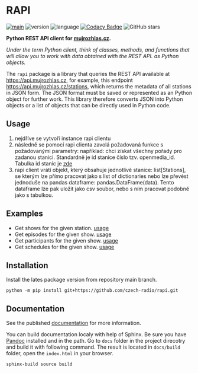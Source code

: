 # RAPI

[![main](https://github.com/czech-radio/rapi/actions/workflows/main.yml/badge.svg?branch=main)](https://github.com/czech-radio/rapi/actions/workflows/main.yml)  ![version](https://img.shields.io/badge/version-0.9.0-blue.svg)  ![language](https://img.shields.io/badge/language-Python-blue.svg)
[![Codacy Badge](https://app.codacy.com/project/badge/Grade/238d42622d25443c8dc71b60e38efb6b)](https://app.codacy.com/gh/czech-radio/rapi/dashboard?utm_source=gh&utm_medium=referral&utm_content=&utm_campaign=Badge_grade) ![GitHub stars](https://img.shields.io/github/stars/czech-radio/rapi?style=social) 

**Python REST API client for [mujrozhlas.cz](https://rapidoc.croapp.cz/).**

*Under the term Python client, think of classes, methods, and functions that will allow you to work with data obtained with the REST API.
as Python objects.*

The `rapi` package is a library that queries the REST API available at <https://api.mujrozhlas.cz>, for example, this endpoint <https://api.mujrozhlas.cz/stations>, which returns the metadata of all stations in JSON form. The JSON format must be saved or represented as an Python object for further work. This library therefore converts JSON into Python objects or a list of objects that can be directly used in Python code.

## Usage

1. nejdříve se vytvoří instance rapi clientu
2. následně se pomocí rapi clienta zavolá požadovaná funkce s požadovanými parametry:
například: chci získat všechny pořady pro zadanou stanici. Standardně je id stanice číslo tzv. openmedia_id. Tabulka id stanic je [zde](../../src/rapi/data/stations_ids.csv)
3. rapi client vrátí objekt, který obsahuje jednotlivé stanice: list[Stations], se kterým lze přímo pracovat jako s list of dictionaries nebo lze převést jednoduše na pandas dataframe: pandas.DataFrame(data). Tento dataframe lze pak uložit jako csv soubor, nebo s ním pracovat podobně jako s tabulkou.

## Examples

- Get shows for the given station. [usage](notebooks/get_shows_for_the_given_station.ipynb)
- Get episodes for the given show. [usage](notebooks/get_episodes_for_the_given_show.ipynb)
- Get participants for the given show. [usage](notebooks/get_participants_for_the_given_show.ipynb)
- Get schedules for the given show. [usage](notebooks/get_schedules_for_the_given_show.ipynb)

## Installation

Install the lates package version from repository main branch.

```shell
python -m pip install git+https://github.com/czech-radio/rapi.git
```

## Documentation

See the published [documentation](https://czech-radio.githup.io/rapi) for more information.

You can build documentation localy with help of Sphinx. Be sure you have [Pandoc](https://pandoc.org/installing.html) installed and in the path. Go to `docs` folder in the project direcotry and build it with following command. The result is located in `docs/build` folder, open the `index.html` in your browser.

```shell
sphinx-build source build
```
